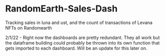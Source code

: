 # RandomEarth-Sales-Dash
 Tracking sales in luna and ust, and the count of transactions of Levana NFTs on Randomearth

2/1/22 - Right now the dashboards are pretty redundant. They all work but the dataframe building could probably be thrown into its own function that gets imported to each dashboard. Will be an update for this later on.
